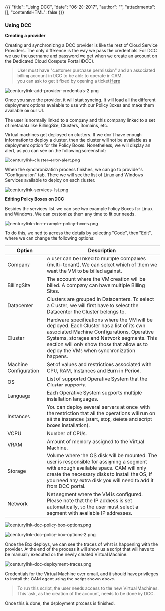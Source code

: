 {{{
"title": "Using DCC",
"date": "06-20-2017",
"author": "",
"attachments": [],
"contentIsHTML": false
}}}

### Using DCC

**Creating a provider**

Creating and synchronizing a DCC provider is like the rest of Cloud Service Providers. The only difference is the way we pass the credentials. For DCC we use the username and password we get when we create an account on the Dedicated Cloud Compute Portal (DCC).

> User must have "customer purchase permission" and an associated billing account in DCC to be able to operate in CAM.<br>
> you can ask to get it fixed by opening a ticket [Here](https://savvisstation.savvis.com)<br>

![centurylink-add-provider-credentials-2.png](../../images/cloud-application-manager/centurylink-add-provider-credentials-2.png)

Once you save the provider, it will start syncing. It will load all the different deployment options available to use wth our Policy Boxes and make them available on our UI.

The user is normally linked to a company and this company linked to a set of metadata like BillingSite, Clusters, Domains, etc.

Virtual machines get deployed on clusters. If we don't have enough information to deploy a cluster, then the cluster will not be available as a deployment option for the Policy Boxes. Nonetheless, we will display an alert, as you can see on the following screenshot:

![centurylink-cluster-error-alert.png](../../images/cloud-application-manager/centurylink-cluster-error-alert.png)

When the synchronization process finishes, we can go to provider's "Configuration" tab. There we will see the list of Linux and Windows Services available to deploy on each cluster.

![centurylink-services-list.png](../../images/cloud-application-manager/centurylink-services-list.png)

**Editing Policy Boxes on DCC**

Besides the services list, we can see two example Policy Boxes for Linux and Windows. We can customize them any time to fit our needs.

![centurylink-dcc-example-policy-boxes.png](../../images/cloud-application-manager/centurylink-dcc-example-policy-boxes.png)

To do this, we ned to access the details by selecting "Code", then "Edit", where we can change the following options:

| Option | Description |
|--------|-------------|
| Company | A user can be linked to multiple companies (multi-tenant). We can select which of them we want the VM to be billed against. |
| BillingSite |	The account where the VM creation will be billed. A company can have multiple Billing Sites. |
| Datacenter | Clusters are grouped in Datacenters. To select a Cluster, we will first have to select the Datacenter the Cluster belongs to. |
| Cluster |	Hardware specifications where the VM will be deployed. Each Cluster has a list of its own associated Machine Configurations, Operative Systems, storages and Network segments. This section will only show those that allow us to deploy the VMs when synchronization happens. |
| Machine Configuration | Set of values and restrictions associated with CPU, RAM, Instances and Burn in Period. |
| OS | List of supported Operative System that the Cluster supports. |
| Language | Each Operative System supports multiple installation languages. |
| Instances | You can deploy several servers at once, with the restriction that all the operations will run on all the instances (start, stop, delete and script boxes installation). |
| VCPU | Number of CPUs. |
| VRAM | Amount of memory assigned to the Virtual Machine. |
| Storage | Volume where the OS disk will be mounted. The user is responsible for assigning a segment with enough available space. CAM will only create the necessary disks to install the OS, if you need any extra disk you will need to add it from DCC portal. |
| Network | Net segment where the VM is configured. Please note that the IP address is set automatically, so the user must select a segment with available IP addresses. |

![centurylink-dcc-policy-box-options.png](../../images/cloud-application-manager/centurylink-dcc-policy-box-options.png)

![centurylink-dcc-policy-box-options-2.png](../../images/cloud-application-manager/centurylink-dcc-policy-box-options-2.png)

Once the Box deploys, we can see the traces of what is happening with the provider. At the end of the process it will show us a script that will have to be manually executed on the newly created Virtual Machine.

![centurylink-dcc-deployment-traces.png](../../images/cloud-application-manager/centurylink-dcc-deployment-traces.png)

Credentials for the Virtual Machine over email, and it should have privileges to install the CAM agent using the script shown above.

> To run this script, the user needs access to the new Virtual Machines. This task, as the creation of the account, needs to be done by DCC.<br>

Once this is done, the deployment process is finished.